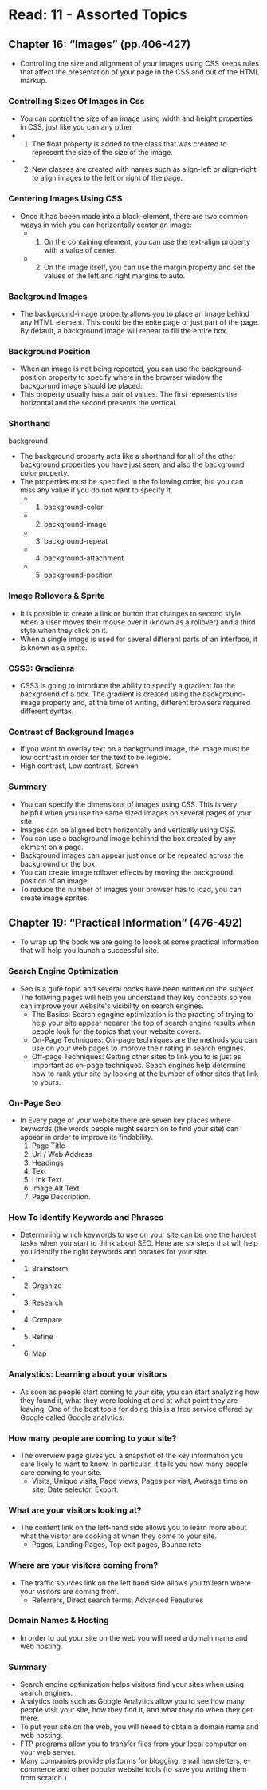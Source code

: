 # Read: 11 - Assorted Topics
## Chapter 16: “Images” (pp.406-427)
- Controlling the size and alignment of your images using CSS keeps rules that affect the presentation of your page in the CSS and out of the HTML markup. 
### Controlling Sizes Of Images in Css
- You can control the size of an image using width and height properties in CSS, just like you can any pther
- 1. The float property is added to the class that was created to represent the size of the size of the image.
- 2. New classes are created with names such as align-left or align-right to align images to the left or right of the page. 
### Centering Images Using CSS
- Once it has beeen made into a block-element, there are two common waays in wich you can horizontally center an image:
  - 1. On the containing element, you can use the text-align property with a value of center.
  - 2. On the image itself, you can use the margin property and set the values of the left and right margins to auto.
### Background Images
- The background-image property allows you to place an image behind any HTML element. This could be the enite page or just part of the page. By default, a background image will repeat to fill the entire box.
### Background Position 
- When an image is not being repeated, you can use the background-position property to specify where in the browser window the backgorund image should be placed.
- This property usually has a pair of values. The first represents the horizontal and the second presents the vertical.
### Shorthand
background 
  - The background property acts like a shorthand for all of the other background properties you have just seen, and also the background color property.
  - The properties must be specified in the following order, but you can miss any value if you do not want to specify it.
    - 1. background-color
    - 2. background-image
    - 3. background-repeat
    - 4. background-attachment
    - 5. background-position
### Image Rollovers & Sprite 
- It is possible to create a link or button that changes to second style when a user moves their mouse over it (known as a rollover) and a third style when they click on it.
- When a single image is used for several different parts of an interface, it is known as a sprite. 
### CSS3: Gradienra
- CSS3 is going to introduce the ability to specify a gradient for the background of a box. The gradient is created using the background-image property and, at the time of writing, different browsers required different syntax.
### Contrast of Background Images
- If you want to overlay text on a background image, the image must be low contrast in order for the text to be legible. 
- High contrast, Low contrast, Screen
### Summary 
- You can specify the dimensions of images using CSS. This is very helpful when you use the same sized images on several pages of your site.
- Images can be aligned both horizontally and vertically using CSS.
- You can use a background image behinnd the box created by any element on a page.
- Background images can appear just once or be repeated across the background or the box.
- You can create image rollover effects by moving the background position of an image.
- To reduce the number of images your browser has to load, you can create image sprites.
## Chapter 19: “Practical Information” (476-492)
- To wrap up the book we are going to loook at some practical information that will help you launch a successful site.
### Search Engine Optimization 
- Seo is a gufe topic and several books have been written on the subject. The follwing pages will help you understand they key concepts so you can improve your website's visibility on search engines.
  - The Basics: Search egngine optimization is the practing of trying to help your site appear neearer the top of search engine results when people look for the topics that your website covers.
  - On-Page Techniques: On-page techniques are the methods you can use on your web pages to improve their rating in search engines.
  - Off-page Techniques: Getting other sites to link you to is just as important as on-page techniques. Seach engines help determine how to rank your site by looking at the bumber of other sites that link to yours.
### On-Page Seo
- In Every page of your website there are seven key places where keywords (the words people might search on to find your site) can appear in order to improve its findability. 
  1. Page Title
  2. Url / Web Address
  3. Headings
  4. Text
  5. Link Text
  6. Image Alt Text
  7. Page Description.
### How To Identify Keywords and Phrases
- Determining which keywords to use on your site can be one the hardest tasks when you start to think about SEO. Here are six steps that will help you identify the right keywords and phrases for your site.
- 1. Brainstorm
- 2. Organize
- 3. Research
- 4. Compare
- 5. Refine
- 6. Map
### Analystics: Learning about your visitors
- As soon as people start coming to your site, you can start analyzing how they found it, what they were looking at and at what point they are leaving. One of the best tools for doing this is a free service offered by Google called Google analytics.
### How many people are coming to your site?
- The overview page gives you a snapshot of the key information you care likely to want to know. In particular, it tells you how many people care coming to your site.
  - Visits, Unique visits, Page views, Pages per visit, Average time on site, Date selector, Export.
### What are your visitors looking at?
- The content link on the left-hand side allows you to learn more about what the visitor are cooking at when they come to your site.
  - Pages, Landing Pages, Top exit pages, Bounce rate.
### Where are your visitors coming from?
- The traffic sources link on the left hand side allows you to learn where your visitors are coming from.
  - Referrers, Direct search terms, Advanced Feautures 
### Domain Names & Hosting 
- In order to put your site on the web you will need a domain name and web hosting.
### Summary
- Search engine optimization helps visitors find your sites when using search engines.
- Analytics tools such as Google Analytics allow you to see how many people visit your site, how they find it, and what they do when they get there. 
- To put your site on the web, you will neeed to obtain a domain name and web hosting.
- FTP programs allow you to transfer files from your local computer on your web server.
- Many companies provide platforms for blogging, email newsletters, e-commerce and other popular website tools (to save you writing them from scratch.)